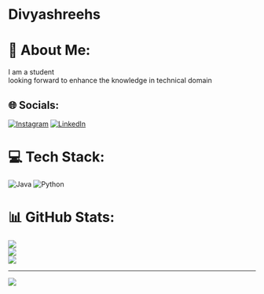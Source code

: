 # Divyashreehs
# 💫 About Me:
I am a student<br>looking forward to enhance the knowledge in technical domain
<br>


## 🌐 Socials:
[![Instagram](https://img.shields.io/badge/Instagram-%23E4405F.svg?logo=Instagram&logoColor=white)](https://instagram.com/divya_sree_babu) [![LinkedIn](https://img.shields.io/badge/LinkedIn-%230077B5.svg?logo=linkedin&logoColor=white)](https://linkedin.com/in/DivyashreeHS) 

# 💻 Tech Stack:
![Java](https://img.shields.io/badge/java-%23ED8B00.svg?style=for-the-badge&logo=openjdk&logoColor=white) ![Python](https://img.shields.io/badge/python-3670A0?style=for-the-badge&logo=python&logoColor=ffdd54) 
# 📊 GitHub Stats:
![](https://github-readme-stats.vercel.app/api?username=Divyashreebabu&theme=dark&hide_border=false&include_all_commits=false&count_private=false)<br/>
![](https://github-readme-streak-stats.herokuapp.com/?user=Divyashreebabu&theme=dark&hide_border=false)<br/>
![](https://github-readme-stats.vercel.app/api/top-langs/?username=Divyashreebabu&theme=dark&hide_border=false&include_all_commits=false&count_private=false&layout=compact)

---
[![](https://visitcount.itsvg.in/api?id=Divyashreebabu&icon=0&color=0)](https://visitcount.itsvg.in)

<!-- Proudly created with GPRM ( https://gprm.itsvg.in ) -->
